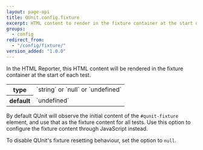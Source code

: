 ```yaml
---
layout: page-api
title: QUnit.config.fixture
excerpt: HTML content to render in the fixture container at the start of each test (HTML Reporter).
groups:
  - config
redirect_from:
  - "/config/fixture/"
version_added: "1.0.0"
---
```


In the HTML Reporter, this HTML content will be rendered in the fixture container at the start of each test.

<table>
<tr>
  <th>type</th>
  <td markdown="span">`string` or `null` or `undefined`</td>
</tr>
<tr>
  <th>default</th>
  <td markdown="span">`undefined`</td>
</tr>
</table>

By default QUnit will observe the initial content of the `#qunit-fixture` element, and use that as the fixture content for all tests. Use this option to configure the fixture content through JavaScript instead.

To disable QUnit's fixture resetting behaviour, set the option to `null`.
